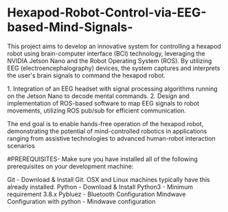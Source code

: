 # Hexapod-Robot-Control-via-EEG-based-Mind-Signals-

This project aims to develop an innovative system for controlling a hexapod robot using brain-computer interface (BCI) technology, leveraging the NVIDIA Jetson Nano and the Robot Operating System (ROS). By utilizing EEG (electroencephalography) devices, the system captures and interprets the user's brain signals to command the hexapod robot.

1.⁠ ⁠Integration of an EEG headset with signal processing algorithms running on the Jetson Nano to decode mental commands.
2.⁠ ⁠Design and implementation of ROS-based software to map EEG signals to robot movements, utilizing ROS pub/sub for efficient communication.


The end goal is to enable hands-free operation of the hexapod robot, demonstrating the potential of mind-controlled robotics in applications ranging from assistive technologies to advanced human-robot interaction scenarios

#PREREQUISITES-
Make sure you have installed all of the following prerequisites on your development machine:

Git - Download & Install Git. OSX and Linux machines typically have this already installed.
Python - Download & Install Python3 - Minimum requirement 3.8.x
Pybluez - Bluetooth Configuration
Mindwave Configuration with python - Mindwave configuration



